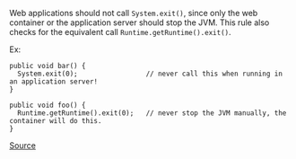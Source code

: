 Web applications should not call `System.exit()`, since only the web container or the application server should stop the JVM. This rule also checks for the equivalent call `Runtime.getRuntime().exit()`.

Ex:

```
public void bar() {
  System.exit(0);                 // never call this when running in an application server!
}

public void foo() {
  Runtime.getRuntime().exit(0);   // never stop the JVM manually, the container will do this.
}
```


[Source](https://pmd.github.io/pmd-5.3.3/pmd-java/rules/java/j2ee.html#DoNotCallSystemExit)
